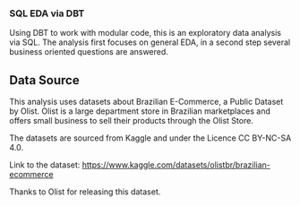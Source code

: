 ### SQL EDA via DBT

Using DBT to work with modular code, this is an exploratory data analysis via SQL. 
The analysis first focuses on general EDA, in a second step several business oriented questions are answered.

## Data Source
This analysis uses datasets about Brazilian E-Commerce, a Public Dataset by Olist. Olist is a large department store in Brazilian marketplaces and offers small business to sell their products through the Olist Store. 

The datasets are sourced from Kaggle and under the Licence CC BY-NC-SA 4.0.

Link to the dataset: https://www.kaggle.com/datasets/olistbr/brazilian-ecommerce

Thanks to Olist for releasing this dataset.
